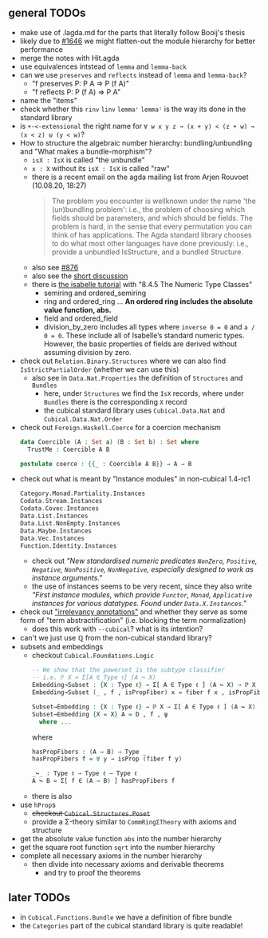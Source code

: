 
## general TODOs

- make use of .lagda.md for the parts that literally follow Booij's thesis
- likely due to [#1646](https://github.com/agda/agda/issues/1646) we might flatten-out the module hierarchy for better performance
- merge the notes with Hit.agda
- use equivalences intstead of `lemma` and `lemma-back`
- can we use `preserves` and `reflects` instead of `lemma` and `lemma-back`?
  - "f preserves P: P A ⇒ P (f A)"
  - "f reflects  P: P (f A) ⇒ P A"
- name the "items"
- check whether this `rinv` `linv` `lemmaʳ` `lemmaˡ` is the way its done in the standard library
- is `+-<-extensional` the right name for `∀ w x y z → (x + y) < (z + w) → (x < z) ⊎ (y < w)`?
- How to structure the algebraic number hierarchy: bundling/unbundling and "What makes a bundle-morphism"?
  - `isX : IsX` is called "the unbundle"
  - `x : X` without its `isX : IsX` is called "raw"
  - there is a recent email on the agda mailing list from Arjen Rouvoet (10.08.20, 18:27)
    > The problem you encounter is wellknown under the name 'the (un)bundling problem':
    > i.e., the problem of choosing which fields should be parameters, and which should be fields.
    > The problem is hard, in the sense that every permutation you can think of has applications.
    > The Agda standard library chooses to do what most other languages have done previously: i.e., provide a unbundled IsStructure, and a bundled Structure.
  - also see [#876](https://github.com/agda/agda-stdlib/issues/876)
  - also see the [short discussion](https://github.com/mchristianl/synthetic-reals/commit/efd0548b72be70395cbe64adb3d8c8b46c9d0e39#commitcomment-41404077)
  - there is [the isabelle tutorial](https://isabelle.in.tum.de/doc/tutorial.pdf) with "8.4.5  The Numeric Type Classes"
    - semiring and ordered_semiring
    - ring and ordered_ring ... **An ordered ring includes the absolute value function, abs.**
    - field and ordered_field
    - division_by_zero includes all types where `inverse 0 = 0` and `a / 0 = 0`.
      These include all of Isabelle’s standard numeric types. However, the basic properties of fields are derived without assuming division by zero.
- check out `Relation.Binary.Structures` where we can also find `IsStrictPartialOrder` (whether we can use this)
  - also see in `Data.Nat.Properties` the definition of `Structures` and `Bundles`
    - here, under `Structures` we find the `IsX` records, where under `Bundles` there is the corresponding `X` record
    - the cubical standard library uses `Cubical.Data.Nat` and `Cubical.Data.Nat.Order`
- check out `Foreign.Haskell.Coerce` for a coercion mechanism
  ```agda
  data Coercible (A : Set a) (B : Set b) : Set where
    TrustMe : Coercible A B

  postulate coerce : {{_ : Coercible A B}} → A → B
  ```
- check out what is meant by "Instance modules" in non-cubical 1.4-rc1
  ```agda
  Category.Monad.Partiality.Instances
  Codata.Stream.Instances
  Codata.Covec.Instances
  Data.List.Instances
  Data.List.NonEmpty.Instances
  Data.Maybe.Instances
  Data.Vec.Instances
  Function.Identity.Instances
  ```
  - check out _"New standardised numeric predicates `NonZero`, `Positive`, `Negative`, `NonPositive`, `NonNegative`, especially designed to work as instance arguments."_
  - the use of instances seems to be very recent, since they also write _"First instance modules, which provide `Functor`, `Monad`, `Applicative` instances for various datatypes. Found under `Data.X.Instances`."_
- check out ["irrelevancy annotations"](https://agda.readthedocs.io/en/v2.6.1/language/irrelevance.html#irrelevant-record-fields) and whether they serve as some form of "term abstractification" (i.e. blocking the term normalization)
  - does this work with `--cubical`? what is its intention?
- can't we just use ℚ from the non-cubical standard library?
- subsets and embeddings
  - checkout `Cubical.Foundations.Logic`
    ```agda
    -- We show that the powerset is the subtype classifier
    -- i.e. ℙ X ≃ Σ[A ∈ Type ℓ] (A ↪ X)
    Embedding→Subset : {X : Type ℓ} → Σ[ A ∈ Type ℓ ] (A ↪ X) → ℙ X
    Embedding→Subset (_ , f , isPropFiber) x = fiber f x , isPropFiber x

    Subset→Embedding : {X : Type ℓ} → ℙ X → Σ[ A ∈ Type ℓ ] (A ↪ X)
    Subset→Embedding {X = X} A = D , f , ψ
      where ...
    ```
    where
    ```agda
    hasPropFibers : (A → B) → Type _
    hasPropFibers f = ∀ y → isProp (fiber f y)

    _↪_ : Type ℓ → Type ℓ → Type ℓ
    A ↪ B = Σ[ f ∈ (A → B) ] hasPropFibers f
    ```
  - there is also
- use `hProp`s
  - ~~checkout `Cubical.Structures.Poset`~~
  - provide a Σ-theory similar to `CommRingΣTheory` with axioms and structure
- get the absolute value function `abs` into the number hierarchy
- get the square root function `sqrt` into the number hierarchy
- complete all necessary axioms in the number hierarchy
  - then divide into necessary axioms and derivable theorems
    - and try to proof the theorems

## later TODOs

- in `Cubical.Functions.Bundle` we have a definition of fibre bundle
- the `Categories` part of the cubical standard library is quite readable!
